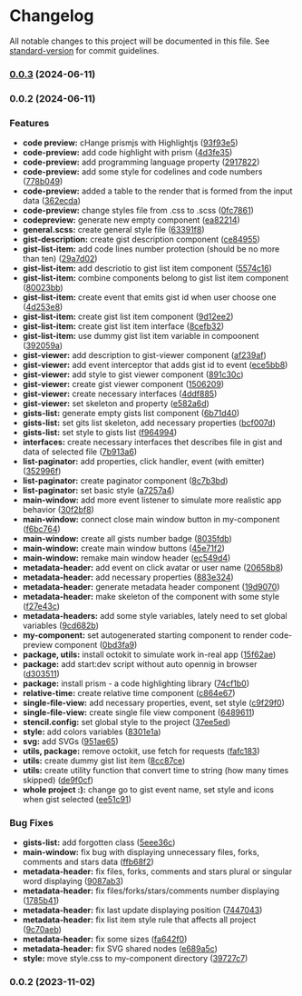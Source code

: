 # Changelog

All notable changes to this project will be documented in this file. See [standard-version](https://github.com/conventional-changelog/standard-version) for commit guidelines.

### [0.0.3](https://github.com/ionic-team/stencil-component-starter/compare/v0.0.2...v0.0.3) (2024-06-11)

### 0.0.2 (2024-06-11)


### Features

* **code preview:** cHange prismjs with Highlightjs ([93f93e5](https://github.com/ionic-team/stencil-component-starter/commit/93f93e546ee3644790ec61ac4e95d6b0199ab773))
* **code-preview:** add code highlight with prism ([4d3fe35](https://github.com/ionic-team/stencil-component-starter/commit/4d3fe35a9d31c5b1a5d9b31f875cb39c6020c9bd))
* **code-preview:** add programming language property ([2917822](https://github.com/ionic-team/stencil-component-starter/commit/29178227bc986365812619dcbcfbc5a4e218749d))
* **code-preview:** add some style for codelines and code numbers ([778b049](https://github.com/ionic-team/stencil-component-starter/commit/778b049ca32bf83f39abc7931e6f1a41f341f942))
* **code-preview:** added a table to the render that is formed from the input data ([362ecda](https://github.com/ionic-team/stencil-component-starter/commit/362ecdaf5f212bc0988c7b65a2ef8e9669d92200))
* **code-preview:** change styles file from .css to .scss ([0fc7861](https://github.com/ionic-team/stencil-component-starter/commit/0fc7861be427382bf32bd3f75ef7f83b9cf9c170))
* **codepreview:** generate new empty component ([ea82214](https://github.com/ionic-team/stencil-component-starter/commit/ea822142bc71c7dce75b1a6c10b2570228d9e9c2))
* **general.scss:** create general style file ([63391f8](https://github.com/ionic-team/stencil-component-starter/commit/63391f87181c2a0b3e96983de4d0dca64a21b1ae))
* **gist-description:** create gist description component ([ce84955](https://github.com/ionic-team/stencil-component-starter/commit/ce8495595c97a7b6d1bbd2e41faf686c49d2e5f2))
* **gist-list-item:** add code lines number protection (should be no more than ten) ([29a7d02](https://github.com/ionic-team/stencil-component-starter/commit/29a7d024ee20b15ab758c11133479860c1906776))
* **gist-list-item:** add descriotio to gist list item component ([5574c16](https://github.com/ionic-team/stencil-component-starter/commit/5574c16fe38e68a0cac561f9379b51f6d99aa5d3))
* **gist-list-item:** combine components belong to gist list item component ([80023bb](https://github.com/ionic-team/stencil-component-starter/commit/80023bbef2d150ff8b830534b0f2d6f0078549ce))
* **gist-list-item:** create event that emits gist id when user choose one ([4d253e8](https://github.com/ionic-team/stencil-component-starter/commit/4d253e878d9c451938c987291fe2fd63d5f134ec))
* **gist-list-item:** create gist list item component ([9d12ee2](https://github.com/ionic-team/stencil-component-starter/commit/9d12ee25d075c159a47d4696ad11aae50b32bca8))
* **gist-list-item:** create gist list item interface ([8cefb32](https://github.com/ionic-team/stencil-component-starter/commit/8cefb329bb50f9321e8d12641109f083fa9fd453))
* **gist-list-item:** use dummy gist list item variable in compoonent ([392059a](https://github.com/ionic-team/stencil-component-starter/commit/392059ab5ef9dfd85d6905d27dfd0adfcb71be2f))
* **gist-viewer:** add description to gist-viewer component ([af239af](https://github.com/ionic-team/stencil-component-starter/commit/af239af978c6d92a03d62b36f7cffdcb0fb05f2d))
* **gist-viewer:** add event interceptor that adds gist id to event ([ece5bb8](https://github.com/ionic-team/stencil-component-starter/commit/ece5bb821b4b2608ff64402ef12aa99eb9db7358))
* **gist-viewer:** add style to gist viewer component ([891c30c](https://github.com/ionic-team/stencil-component-starter/commit/891c30c288e5e78efccdd8b126c153561f908fb5))
* **gist-viewer:** create gist viewer component ([1506209](https://github.com/ionic-team/stencil-component-starter/commit/150620982a158ba3092ed69e22bc1416f60c16de))
* **gist-viewer:** create necessary interfaces ([4ddf885](https://github.com/ionic-team/stencil-component-starter/commit/4ddf885a17153dfe64d5b197777eebb9cd4add04))
* **gist-viewer:** set skeleton and property ([e582a6d](https://github.com/ionic-team/stencil-component-starter/commit/e582a6df867b106ca6c0581ff72ae79549207dcc))
* **gists-list:** generate empty gists list component ([6b71d40](https://github.com/ionic-team/stencil-component-starter/commit/6b71d40e52461f435531f7f9dfcb134853d0bbec))
* **gists-list:** set gits list skeleton, add necessary properties ([bcf007d](https://github.com/ionic-team/stencil-component-starter/commit/bcf007df4642dba5cc9a8340c9bfed736807213b))
* **gists-list:** set style to gists list ([f964994](https://github.com/ionic-team/stencil-component-starter/commit/f9649941cf558c4033aec347fc0f21225e643c3a))
* **interfaces:** create necessary interfaces thet describes file in gist and data of selected file ([7b913a6](https://github.com/ionic-team/stencil-component-starter/commit/7b913a6af0dff0a2c349e5b3f5e7ca096bbbf1ac))
* **list-paginator:** add properties, click handler, event (with emitter) ([352996f](https://github.com/ionic-team/stencil-component-starter/commit/352996f0c1fc819dbcbdadacf7727635b8a01859))
* **list-paginator:** create paginator component ([8c7b3bd](https://github.com/ionic-team/stencil-component-starter/commit/8c7b3bd03458f5d62d6e78c3a23a42306c400d50))
* **list-paginator:** set basic style ([a7257a4](https://github.com/ionic-team/stencil-component-starter/commit/a7257a48ecfcf07066c39441930656b77107c4d2))
* **main-window:** add more event listener to simulate more realistic app behavior ([30f2bf8](https://github.com/ionic-team/stencil-component-starter/commit/30f2bf8633cd676f56acf48090a81ce6964c15fc))
* **main-window:** connect close main window button in my-component ([f6bc764](https://github.com/ionic-team/stencil-component-starter/commit/f6bc76426a9a7bd4ddd8caef2e01ab62abcb6cc5))
* **main-window:** create all gists number badge ([8035fdb](https://github.com/ionic-team/stencil-component-starter/commit/8035fdbcd9cdce000e4e45cbae61764824bd9d83))
* **main-window:** create main window buttons ([45e71f2](https://github.com/ionic-team/stencil-component-starter/commit/45e71f26518e1832693f6652bb5b9541e2c5ac9d))
* **main-window:** remake main window header ([ec549d4](https://github.com/ionic-team/stencil-component-starter/commit/ec549d40043b4f46de180b86e8af19793f361053))
* **metadata-header:** add event on click avatar or user name ([20658b8](https://github.com/ionic-team/stencil-component-starter/commit/20658b87c68ec1152c44dcd2ac967c8ffad8547c))
* **metadata-header:** add necessary properties ([883e324](https://github.com/ionic-team/stencil-component-starter/commit/883e324b7572aebb17b51f3afd94cb13b71a0f94))
* **metadata-header:** generate metadata header component ([19d9070](https://github.com/ionic-team/stencil-component-starter/commit/19d9070a8ca78d254e15095f04b36e805fdbddeb))
* **metadata-header:** make skeleton of the component with some style ([f27e43c](https://github.com/ionic-team/stencil-component-starter/commit/f27e43ccfbf2dbda20df96fcee59b4497b8626c1))
* **metadata-headers:** add some style variables, lately need to set global variables ([9cd682b](https://github.com/ionic-team/stencil-component-starter/commit/9cd682b92ba7a5779ddbb650152288d66d2d6b52))
* **my-component:** set autogenerated starting component to render code-preview component ([0bd3fa9](https://github.com/ionic-team/stencil-component-starter/commit/0bd3fa91e1ac25f10e00f3de9f67c45cddf710c0))
* **package, utils:** install octokit to simulate work in-real app ([15f62ae](https://github.com/ionic-team/stencil-component-starter/commit/15f62ae5e7ef1b72621cec00d49a3ec378999fcd))
* **package:** add start:dev script without auto opennig in browser ([d303511](https://github.com/ionic-team/stencil-component-starter/commit/d3035111e7985a4469842ea166bd8097f95df0cd))
* **package:** install prism - a  code highlighting library ([74cf1b0](https://github.com/ionic-team/stencil-component-starter/commit/74cf1b09a80a6476d62b0d54b32d03d97a49d45a))
* **relative-time:** create relative time component ([c864e67](https://github.com/ionic-team/stencil-component-starter/commit/c864e67bcdfad101070f0155860f8b3b42048f84))
* **single-file-view:** add necessary properties, event, set style ([c9f29f0](https://github.com/ionic-team/stencil-component-starter/commit/c9f29f0c79c52342e768fd1e51683d2edf191739))
* **single-file-view:** create single file view component ([6489611](https://github.com/ionic-team/stencil-component-starter/commit/64896111a7f69486dba15795d5cee5d2e31bb73a))
* **stencil.config:** set global style to the project ([37ee5ed](https://github.com/ionic-team/stencil-component-starter/commit/37ee5edc8df9b143c16d2371498a474c235ca88f))
* **style:** add colors variables ([8301e1a](https://github.com/ionic-team/stencil-component-starter/commit/8301e1af3843ab4a61dde06e70af39abbabff810))
* **svg:** add SVGs ([951ae65](https://github.com/ionic-team/stencil-component-starter/commit/951ae6534d0c3f3f098c55b96a0b08ba9a5ec24e))
* **utils, package:** remove octokit, use fetch for requests ([fafc183](https://github.com/ionic-team/stencil-component-starter/commit/fafc183beca2d721f89e5ee2bec047a2fbdee7d8))
* **utils:** create dummy gist list item ([8cc87ce](https://github.com/ionic-team/stencil-component-starter/commit/8cc87ce48076086338a0660a06dc5b3149408fd9))
* **utils:** create utility function that convert time to string (how many times skipped) ([de9f0cf](https://github.com/ionic-team/stencil-component-starter/commit/de9f0cf7657642f2e8ea717f15b8b58a4c44253c))
* **whole project :):** change go to gist event name, set style and icons when gist selected ([ee51c91](https://github.com/ionic-team/stencil-component-starter/commit/ee51c919bcf7be8447b1cdbf6b8eb6b6ada1ced3))


### Bug Fixes

* **gists-list:** add forgotten class ([5eee36c](https://github.com/ionic-team/stencil-component-starter/commit/5eee36c89188dd6dac0fd2f76dc7a19e097ff836))
* **main-window:** fix bug with displaying unnecessary files, forks, comments and stars data ([ffb68f2](https://github.com/ionic-team/stencil-component-starter/commit/ffb68f2bc9dac110447e4e91ac1024d580aaba4b))
* **metadata-header:** fix files, forks, comments and stars plural or singular word displaying ([9087ab3](https://github.com/ionic-team/stencil-component-starter/commit/9087ab3f0408f63fd2ca5c16eb318d448a813201))
* **metadata-header:** fix files/forks/stars/comments number displaying ([1785b41](https://github.com/ionic-team/stencil-component-starter/commit/1785b413c5f794b19f92a6f6d57b7467ab06c9e9))
* **metadata-header:** fix last update displaying position ([7447043](https://github.com/ionic-team/stencil-component-starter/commit/74470435d647434f762a75660f8801d7085df336))
* **metadata-header:** fix list item style rule that affects all project ([9c70aeb](https://github.com/ionic-team/stencil-component-starter/commit/9c70aebc725b005ce29cfd442aaae3bc1b07b3b5))
* **metadata-header:** fix some sizes ([fa642f0](https://github.com/ionic-team/stencil-component-starter/commit/fa642f0d2083365c3c27c00a1cfcc792da034541))
* **metadata-header:** fix SVG shared nodes ([e689a5c](https://github.com/ionic-team/stencil-component-starter/commit/e689a5cd3021de9a0a5a93bcc06c988bbb33c48c))
* **style:** move style.css to my-component directory ([39727c7](https://github.com/ionic-team/stencil-component-starter/commit/39727c7bd464e677b904a037670d1e67fb69fbdd))

### 0.0.2 (2023-11-02)
